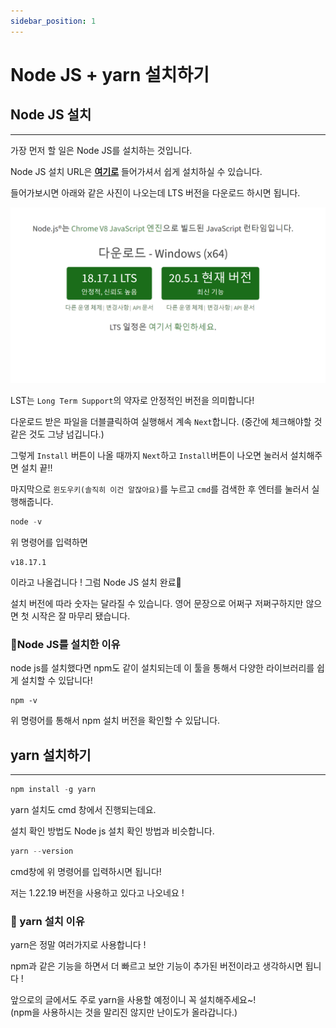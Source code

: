 ```yaml
---
sidebar_position: 1
---
```


# Node JS + yarn 설치하기

## Node JS 설치
---

가장 먼저 할 일은 Node JS를 설치하는 것입니다.

Node JS 설치 URL은 **[여기로](https://nodejs.org/ko)** 들어가셔서 쉽게 설치하실 수 있습니다.

들어가보시면 아래와 같은 사진이 나오는데 LTS 버전을 다운로드 하시면 됩니다.

![nodejsInstall](./img/nodejsInstall.png)

LST는 `Long Term Support`의 약자로 안정적인 버전을 의미합니다!

다운로드 받은 파일을 더블클릭하여 실행해서 계속 `Next`합니다. (중간에 체크해야할 것 같은 것도 그냥 넘깁니다.)

그렇게 `Install` 버튼이 나올 때까지 `Next`하고 `Install`버튼이 나오면 눌러서 설치해주면 설치 끝!!

마지막으로 `윈도우키(솔직히 이건 알잖아요)`를 누르고 `cmd`를 검색한 후 엔터를 눌러서 실행해줍니다.

```powershell title='cmd'
node -v
```
위 명령어를 입력하면

```
v18.17.1
```
이라고 나올겁니다 ! 그럼 Node JS 설치 완료🎉

설치 버전에 따라 숫자는 달라질 수 있습니다. 영어 문장으로 어쩌구 저쩌구하지만 않으면 첫 시작은 잘 마무리 됐습니다.

### 🧐Node JS를 설치한 이유

node js를 설치했다면 npm도 같이 설치되는데 이 툴을 통해서 다양한 라이브러리를 쉽게 설치할 수 있답니다!

```powersh title='cmd'
npm -v
```
위 명령어를 통해서 npm 설치 버전을 확인할 수 있답니다.



## yarn 설치하기
---

```powershell title='cmd'
npm install -g yarn
```

yarn 설치도 cmd 창에서 진행되는데요.

설치 확인 방법도 Node js 설치 확인 방법과 비슷합니다.

```powershell title='cmd'
yarn --version
```

cmd창에 위 명령어를 입력하시면 됩니다!

저는 1.22.19 버전을 사용하고 있다고 나오네요 !

### 🧐 yarn 설치 이유

yarn은 정말 여러가지로 사용합니다 !

npm과 같은 기능을 하면서 더 빠르고 보안 기능이 추가된 버전이라고 생각하시면 됩니다 !

앞으로의 글에서도 주로 yarn을 사용할 예정이니 꼭 설치해주세요~!  
(npm을 사용하시는 것을 말리진 않지만 난이도가 올라갑니다.)

